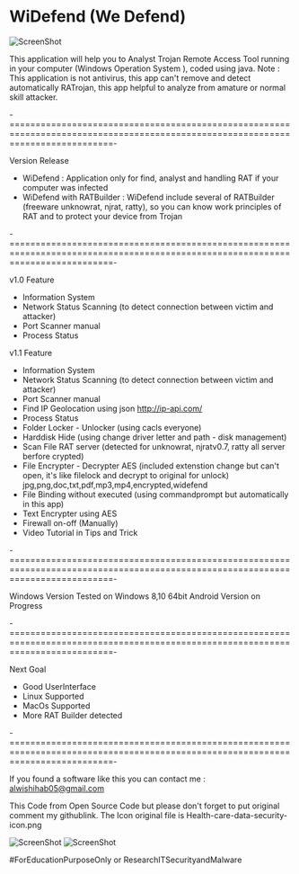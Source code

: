 # WiDefend (We Defend)

![ScreenShot](https://github.com/wishihab/WiDefend/blob/master/WiDefend-1.JPG)



This application will help you to Analyst Trojan Remote Access Tool running in your computer (Windows Operation System ), coded using java.
Note : This application is not antivirus, this app can't remove and detect automatically RATrojan, this app helpful to analyze from amature or normal skill attacker.

-================================================================================================================================-

Version Release
- WiDefend : Application only for find, analyst and handling RAT if your computer was infected
- WiDefend with RATBuilder : WiDefend include several of RATBuilder (freeware unknowrat, njrat, ratty), so you can know work principles of RAT and to protect your device from Trojan

-================================================================================================================================-

v1.0 Feature
- Information System
- Network Status Scanning (to detect connection between victim and attacker)
- Port Scanner manual
- Process Status

v1.1 Feature
- Information System
- Network Status Scanning (to detect connection between victim and attacker)
- Port Scanner manual
- Find IP Geolocation using json http://ip-api.com/
- Process Status
- Folder Locker - Unlocker (using cacls everyone)
- Harddisk Hide (using change driver letter and path - disk management)
- Scan File RAT server (detected for unknowrat, njratv0.7, ratty all server berfore crypted)
- File Encrypter - Decrypter AES (included extenstion change but can't open, it's like filelock and decrypt to original for unlock) jpg,png,doc,txt,pdf,mp3,mp4,encrypted,widefend
- File Binding without executed (using commandprompt but automatically in this app)
- Text Encrypter using AES
- Firewall on-off (Manually)
- Video Tutorial in Tips and Trick

-================================================================================================================================-

Windows Version Tested on Windows 8,10 64bit
Android Version on Progress

-================================================================================================================================-

Next Goal
- Good UserInterface
- Linux Supported
- MacOs Supported
- More RAT Builder detected

-================================================================================================================================-


If you found a software like this you can contact me : alwishihab05@gmail.com

This Code from Open Source Code but please don't forget to put original comment my githublink.
The Icon original file is Health-care-data-security-icon.png

![ScreenShot](https://github.com/wishihab/WiDefend/blob/master/WiDefend-2.JPG)
![ScreenShot](https://github.com/wishihab/WiDefend/blob/master/WiDefend-3.JPG)

#ForEducationPurposeOnly or ResearchITSecurityandMalware
